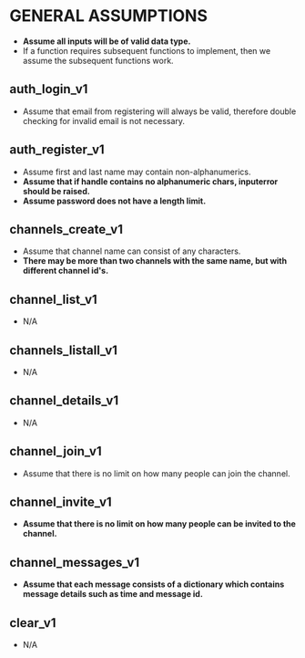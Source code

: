 # GENERAL ASSUMPTIONS
- **Assume all inputs will be of valid data type.**
- If a function requires subsequent functions to implement, then we assume the subsequent functions work.

## auth_login_v1
- Assume that email from registering will always be valid, therefore double 
checking for invalid email is not necessary.

## auth_register_v1
- Assume first and last name may contain non-alphanumerics.
- **Assume that if handle contains no alphanumeric chars, inputerror should be raised.**
- **Assume password does not have a length limit.**

## channels_create_v1
- Assume that channel name can consist of any characters.
- **There may be more than two channels with the same name, but with different channel id's.**

## channel_list_v1 
- N/A

## channels_listall_v1
- N/A

## channel_details_v1
- N/A

## channel_join_v1
- Assume that there is no limit on how many people can join the channel.

## channel_invite_v1
- **Assume that there is no limit on how many people can be invited to the channel.**

## channel_messages_v1
- **Assume that each message consists of a dictionary which contains message details such as time and message id.**

## clear_v1
- N/A